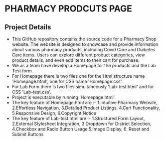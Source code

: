 <h1>PHARMACY PRODCUTS PAGE</h1>

<h2>Project Details</h2>

<ul>
  <li>This GitHub repository contains the source code for a Pharmacy Shop website. The website is designed to showcase and provide information about various pharmacy products, 
  including Covid Care and Diabetes Care items. Users can explore different product categories, view product details, and even add items to their cart for purchase.</li>
  <li>We as a team have develop a Homepage for the products and the Lab Test form.</li>
  <li>For Homepage there is two files one for the Html structure name 'Homepage.html', one for CSS name 'Homepage.css'.</li>
  <li>For Lab Form there is two files simultaneously 'Lab-test.html' and for CSS 'Lab-test.css'.</li>
  <li>Project is executable by running 'Homepage.html'.</li>
  <li>The key feature of Homepage.html are :- 1.Intuitive Pharmacy Website, 2.Effortless Navigation, 3.Detailed Product Listings. 4.Cart Functionality, 5.Responsive Design, 
  6.Copyright Notice</li>
  <li>The key feature of Lab-test.html are :- 1.Structured Form Layout, 2.External Stylesheet Integration, 3.Dropdown for District Selection, 4.Checkbox and Radio Button Usage,5.Image Display, 6. Reset and Submit Buttons</li>
</ul>
 
 

